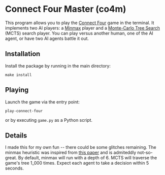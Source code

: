 # Connect Four Master (co4m)

[](content/human_lost.png)
[](content/mcts_vs_minmax.png)


This program allows you to play the [Connect Four](https://en.wikipedia.org/wiki/Connect_Four) game in the terminal. 
It implements two AI players: a [Minmax](https://en.wikipedia.org/wiki/Minimax) player and a [Monte-Carlo Tree Search](https://en.wikipedia.org/wiki/Monte_Carlo_tree_search) (MCTS) search player.
You can play versus another human, one of the AI agent, or have two AI agents battle it out.

## Installation
Install the package by running in the main directory:
```
make install
```

## Playing
Launch the game via the entry point:
```
play-connect-four
```
or by executing `game.py` as a Python script.

## Details
I made this for my own fun -- there could be some glitches remaining. The minmax heuristic was inspired from [this paper]() and is admiteddly not-so-great. By default, minmax will run with a depth of 6. MCTS will traverse the game's tree 1_000 times. Expect each agent to take a decision within 5 seconds.
